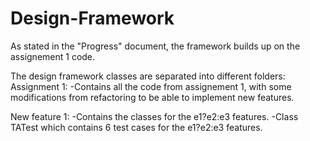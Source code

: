 # Design-Framework

As stated in the "Progress" document, the framework builds up on the assignement 1 code.

The design framework classes are separated into different folders:
Assignment 1:
-Contains all the code from assignement 1, with some modifications from refactoring to be able to implement new features.

New feature 1:
-Contains the classes for the e1?e2:e3 features.
-Class TATest which contains 6 test cases for the e1?e2:e3 features.

  

